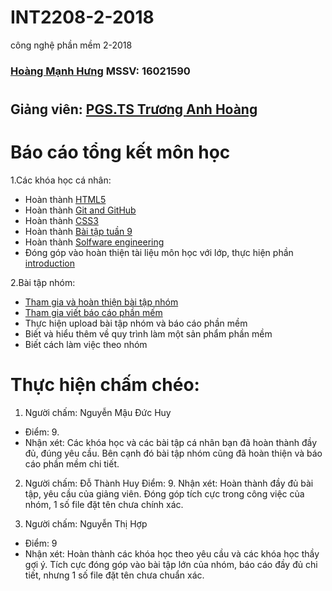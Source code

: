 # INT2208-2-2018
công nghệ phần mềm 2-2018
### [Hoàng Mạnh Hưng](https://github.com/chaobalder01) MSSV: 16021590
#
## Giảng viên: [PGS.TS Trương Anh Hoàng](http://www.uet.vnu.edu.vn/~hoangta/)
# Báo cáo tổng kết môn học

1.Các khóa học cá nhân:
 - Hoàn thành [HTML5](https://github.com/truonganhhoang/INT2208-2-2018/blob/master/HoangManhHung/HTML5/html.jpg)
 - Hoàn thành [Git and GitHub](https://github.com/truonganhhoang/INT2208-2-2018/blob/master/HoangManhHung/Git%20and%20Github/Git%20and%20Github.png)
 - Hoàn thành [CSS3](https://github.com/truonganhhoang/INT2208-2-2018/blob/master/HoangManhHung/CSS3/CSS3.jpg)
 - Hoàn thành [Bài tập tuần 9](https://github.com/truonganhhoang/INT2208-2-2018/tree/master/HoangManhHung/baitaptinycard)
 - Hoàn thành [Solfware engineering](https://github.com/truonganhhoang/INT2208-2-2018/tree/master/HoangManhHung/sofwareengineer)
 - Đóng góp vào hoàn thiện tài liệu môn học với lớp, thực hiện phần [introduction](https://docs.google.com/document/d/1a4i_31R8WBUAnF91syr1FwBpKoAiTY6rEJt1xWjb74M/edit#heading=h.96he3yu1bnz4)

2.Bài tập nhóm:
 - [Tham gia và hoàn thiện bài tập nhóm](https://github.com/truonganhhoang/INT2208-2-2018/tree/master/nhom-320studio)
 - [Tham gia viết báo cáo phần mếm](https://docs.google.com/document/d/161cTT8VulbtWLVfY7JURB7gESdgl9ezzXQQtfq2T7V0/edit)
 - Thực hiện upload bài tập nhóm và báo cáo phần mềm
 - Biết và hiểu thêm về quy trình làm một sản phẩm phần mềm
 - Biết cách làm việc theo nhóm


# Thực hiện chấm chéo:
1. Người chấm: Nguyễn Mậu Đức Huy
* Điểm: 9.
* Nhận xét: Các khóa học và các bài tập cá nhân bạn đã hoàn thành đầy đủ, đúng yêu cầu. Bên cạnh đó bài tập nhóm cũng đã hoàn thiện và báo cáo phần mềm chi tiết.

2. Người chấm: Đỗ Thành Huy
Điểm: 9.
Nhận xét: Hoàn thành đầy đủ bài tập, yêu cầu của giảng viên. Đóng góp tích cực trong công việc của nhóm, 1 số file đặt tên chưa chính xác.

3. Người chấm: Nguyễn Thị Hợp
* Điểm: 9
* Nhận xét: Hoàn thành các khóa học theo yêu cầu và các khóa học thầy gợi ý. Tích cực đóng góp vào bài tập lớn của nhóm, báo cáo đầy đủ chi tiết, nhưng 1 số file đặt tên chưa chuẩn xác.
